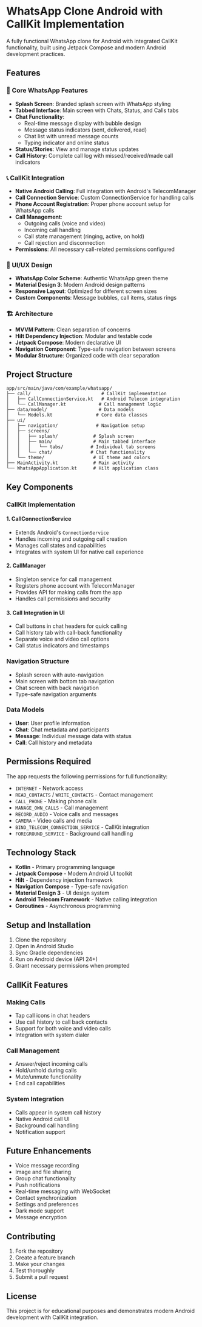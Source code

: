 # WhatsApp Clone Android with CallKit Implementation

A fully functional WhatsApp clone for Android with integrated CallKit functionality, built using Jetpack Compose and modern Android development practices.

## Features

### 📱 Core WhatsApp Features
- **Splash Screen**: Branded splash screen with WhatsApp styling
- **Tabbed Interface**: Main screen with Chats, Status, and Calls tabs
- **Chat Functionality**: 
  - Real-time message display with bubble design
  - Message status indicators (sent, delivered, read)
  - Chat list with unread message counts
  - Typing indicator and online status
- **Status/Stories**: View and manage status updates
- **Call History**: Complete call log with missed/received/made call indicators

### 📞 CallKit Integration
- **Native Android Calling**: Full integration with Android's TelecomManager
- **Call Connection Service**: Custom ConnectionService for handling calls
- **Phone Account Registration**: Proper phone account setup for WhatsApp calls
- **Call Management**: 
  - Outgoing calls (voice and video)
  - Incoming call handling
  - Call state management (ringing, active, on hold)
  - Call rejection and disconnection
- **Permissions**: All necessary call-related permissions configured

### 🎨 UI/UX Design
- **WhatsApp Color Scheme**: Authentic WhatsApp green theme
- **Material Design 3**: Modern Android design patterns
- **Responsive Layout**: Optimized for different screen sizes
- **Custom Components**: Message bubbles, call items, status rings

### 🏗️ Architecture
- **MVVM Pattern**: Clean separation of concerns
- **Hilt Dependency Injection**: Modular and testable code
- **Jetpack Compose**: Modern declarative UI
- **Navigation Component**: Type-safe navigation between screens
- **Modular Structure**: Organized code with clear separation

## Project Structure

```
app/src/main/java/com/example/whatsapp/
├── call/                          # CallKit implementation
│   ├── CallConnectionService.kt   # Android Telecom integration
│   └── CallManager.kt            # Call management logic
├── data/model/                   # Data models
│   └── Models.kt                # Core data classes
├── ui/
│   ├── navigation/              # Navigation setup
│   ├── screens/
│   │   ├── splash/             # Splash screen
│   │   ├── main/               # Main tabbed interface
│   │   │   └── tabs/          # Individual tab screens
│   │   └── chat/              # Chat functionality
│   └── theme/                  # UI theme and colors
├── MainActivity.kt             # Main activity
└── WhatsAppApplication.kt      # Hilt application class
```

## Key Components

### CallKit Implementation

#### 1. CallConnectionService
- Extends Android's `ConnectionService`
- Handles incoming and outgoing call creation
- Manages call states and capabilities
- Integrates with system UI for native call experience

#### 2. CallManager
- Singleton service for call management
- Registers phone account with TelecomManager
- Provides API for making calls from the app
- Handles call permissions and security

#### 3. Call Integration in UI
- Call buttons in chat headers for quick calling
- Call history tab with call-back functionality
- Separate voice and video call options
- Call status indicators and timestamps

### Navigation Structure
- Splash screen with auto-navigation
- Main screen with bottom tab navigation
- Chat screen with back navigation
- Type-safe navigation arguments

### Data Models
- **User**: User profile information
- **Chat**: Chat metadata and participants
- **Message**: Individual message data with status
- **Call**: Call history and metadata

## Permissions Required

The app requests the following permissions for full functionality:

- `INTERNET` - Network access
- `READ_CONTACTS` / `WRITE_CONTACTS` - Contact management
- `CALL_PHONE` - Making phone calls
- `MANAGE_OWN_CALLS` - Call management
- `RECORD_AUDIO` - Voice calls and messages
- `CAMERA` - Video calls and media
- `BIND_TELECOM_CONNECTION_SERVICE` - CallKit integration
- `FOREGROUND_SERVICE` - Background call handling

## Technology Stack

- **Kotlin** - Primary programming language
- **Jetpack Compose** - Modern Android UI toolkit
- **Hilt** - Dependency injection framework
- **Navigation Compose** - Type-safe navigation
- **Material Design 3** - UI design system
- **Android Telecom Framework** - Native calling integration
- **Coroutines** - Asynchronous programming

## Setup and Installation

1. Clone the repository
2. Open in Android Studio
3. Sync Gradle dependencies
4. Run on Android device (API 24+)
5. Grant necessary permissions when prompted

## CallKit Features

### Making Calls
- Tap call icons in chat headers
- Use call history to call back contacts
- Support for both voice and video calls
- Integration with system dialer

### Call Management
- Answer/reject incoming calls
- Hold/unhold during calls
- Mute/unmute functionality
- End call capabilities

### System Integration
- Calls appear in system call history
- Native Android call UI
- Background call handling
- Notification support

## Future Enhancements

- Voice message recording
- Image and file sharing
- Group chat functionality
- Push notifications
- Real-time messaging with WebSocket
- Contact synchronization
- Settings and preferences
- Dark mode support
- Message encryption

## Contributing

1. Fork the repository
2. Create a feature branch
3. Make your changes
4. Test thoroughly
5. Submit a pull request

## License

This project is for educational purposes and demonstrates modern Android development with CallKit integration.